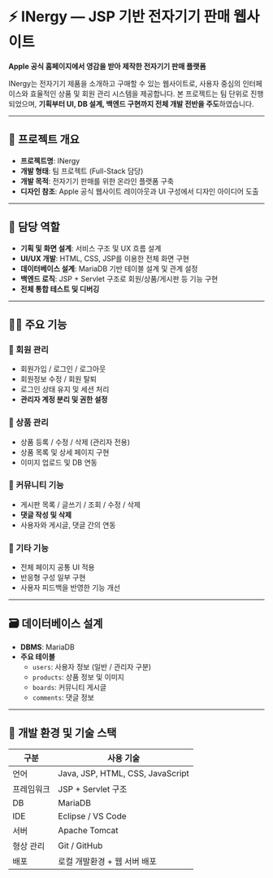 # ⚡ INergy — JSP 기반 전자기기 판매 웹사이트

**Apple 공식 홈페이지에서 영감을 받아 제작한 전자기기 판매 플랫폼**

INergy는 전자기기 제품을 소개하고 구매할 수 있는 웹사이트로, 사용자 중심의 인터페이스와 효율적인 상품 및 회원 관리 시스템을 제공합니다. 본 프로젝트는 팀 단위로 진행되었으며, **기획부터 UI, DB 설계, 백엔드 구현까지 전체 개발 전반을 주도**하였습니다.

---

## 📌 프로젝트 개요

- **프로젝트명**: INergy
- **개발 형태**: 팀 프로젝트 (Full-Stack 담당)
- **개발 목적**: 전자기기 판매를 위한 온라인 플랫폼 구축
- **디자인 참조**: Apple 공식 웹사이트 레이아웃과 UI 구성에서 디자인 아이디어 도출

---

## 👤 담당 역할

- **기획 및 화면 설계**: 서비스 구조 및 UX 흐름 설계
- **UI/UX 개발**: HTML, CSS, JSP를 이용한 전체 화면 구현
- **데이터베이스 설계**: MariaDB 기반 테이블 설계 및 관계 설정
- **백엔드 로직**: JSP + Servlet 구조로 회원/상품/게시판 등 기능 구현
- **전체 통합 테스트 및 디버깅**

---

## 🧑‍💻 주요 기능

### 🔐 회원 관리
- 회원가입 / 로그인 / 로그아웃
- 회원정보 수정 / 회원 탈퇴
- 로그인 상태 유지 및 세션 처리
- **관리자 계정 분리 및 권한 설정**

### 🛒 상품 관리
- 상품 등록 / 수정 / 삭제 (관리자 전용)
- 상품 목록 및 상세 페이지 구현
- 이미지 업로드 및 DB 연동

### 📝 커뮤니티 기능
- 게시판 목록 / 글쓰기 / 조회 / 수정 / 삭제
- **댓글 작성 및 삭제**
- 사용자와 게시글, 댓글 간의 연동

### 🧭 기타 기능
- 전체 페이지 공통 UI 적용
- 반응형 구성 일부 구현
- 사용자 피드백을 반영한 기능 개선

---

## 🗃 데이터베이스 설계

- **DBMS**: MariaDB
- **주요 테이블**
  - `users`: 사용자 정보 (일반 / 관리자 구분)
  - `products`: 상품 정보 및 이미지
  - `boards`: 커뮤니티 게시글
  - `comments`: 댓글 정보

---

## 🧰 개발 환경 및 기술 스택

| 구분        | 사용 기술                       |
|-------------|----------------------------------|
| 언어        | Java, JSP, HTML, CSS, JavaScript |
| 프레임워크  | JSP + Servlet 구조               |
| DB          | MariaDB                          |
| IDE         | Eclipse / VS Code                |
| 서버        | Apache Tomcat                    |
| 형상 관리   | Git / GitHub                     |
| 배포        | 로컬 개발환경 + 웹 서버 배포     |
